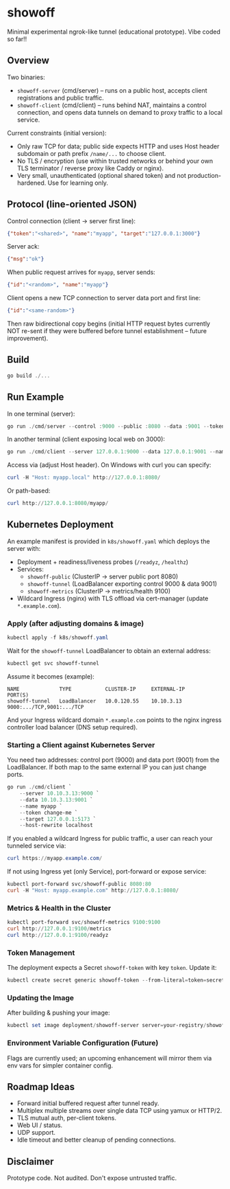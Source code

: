 # showoff

Minimal experimental ngrok-like tunnel (educational prototype). Vibe coded so far!!

## Overview

Two binaries:

* `showoff-server` (cmd/server) – runs on a public host, accepts client registrations and public traffic.
* `showoff-client` (cmd/client) – runs behind NAT, maintains a control connection, and opens data tunnels on demand to proxy traffic to a local service.

Current constraints (initial version):

* Only raw TCP for data; public side expects HTTP and uses Host header subdomain or path prefix `/name/...` to choose client.
* No TLS / encryption (use within trusted networks or behind your own TLS terminator / reverse proxy like Caddy or nginx).
* Very small, unauthenticated (optional shared token) and not production-hardened. Use for learning only.

## Protocol (line-oriented JSON)

Control connection (client -> server first line):

```json
{"token":"<shared>", "name":"myapp", "target":"127.0.0.1:3000"}
```

Server ack:

```json
{"msg":"ok"}
```

When public request arrives for `myapp`, server sends:

```json
{"id":"<random>", "name":"myapp"}
```

Client opens a new TCP connection to server data port and first line:

```json
{"id":"<same-random>"}
```

Then raw bidirectional copy begins (initial HTTP request bytes currently NOT re-sent if they were buffered before tunnel establishment – future improvement).

## Build

```powershell
go build ./...
```

## Run Example

In one terminal (server):

```powershell
go run ./cmd/server --control :9000 --public :8080 --data :9001 --token secret
```

In another terminal (client exposing local web on 3000):

```powershell
go run ./cmd/client --server 127.0.0.1:9000 --data 127.0.0.1:9001 --name myapp --token secret --target 127.0.0.1:5173
```

Access via (adjust Host header). On Windows with curl you can specify:

```powershell
curl -H "Host: myapp.local" http://127.0.0.1:8080/
```

Or path-based:

```powershell
curl http://127.0.0.1:8080/myapp/
```

## Kubernetes Deployment

An example manifest is provided in `k8s/showoff.yaml` which deploys the server with:
* Deployment + readiness/liveness probes (`/readyz`, `/healthz`)
* Services:
	* `showoff-public` (ClusterIP -> server public port 8080)
	* `showoff-tunnel` (LoadBalancer exporting control 9000 & data 9001)
	* `showoff-metrics` (ClusterIP -> metrics/health 9100)
* Wildcard Ingress (nginx) with TLS offload via cert-manager (update `*.example.com`).

### Apply (after adjusting domains & image)

```powershell
kubectl apply -f k8s/showoff.yaml
```

Wait for the `showoff-tunnel` LoadBalancer to obtain an external address:

```powershell
kubectl get svc showoff-tunnel
```

Assume it becomes (example):
```
NAME             TYPE           CLUSTER-IP     EXTERNAL-IP      PORT(S)
showoff-tunnel   LoadBalancer   10.0.120.55    10.10.3.13       9000:.../TCP,9001:.../TCP
```

And your Ingress wildcard domain `*.example.com` points to the nginx ingress controller load balancer (DNS setup required).

### Starting a Client against Kubernetes Server

You need two addresses: control port (9000) and data port (9001) from the LoadBalancer. If both map to the same external IP you can just change ports.

```powershell
go run ./cmd/client `
	--server 10.10.3.13:9000 `
	--data 10.10.3.13:9001 `
	--name myapp `
	--token change-me `
	--target 127.0.0.1:5173 `
	--host-rewrite localhost
```

If you enabled a wildcard Ingress for public traffic, a user can reach your tunneled service via:

```powershell
curl https://myapp.example.com/
```

If not using Ingress yet (only Service), port-forward or expose service:

```powershell
kubectl port-forward svc/showoff-public 8080:80
curl -H "Host: myapp.example.com" http://127.0.0.1:8080/
```

### Metrics & Health in the Cluster

```powershell
kubectl port-forward svc/showoff-metrics 9100:9100
curl http://127.0.0.1:9100/metrics
curl http://127.0.0.1:9100/readyz
```

### Token Management

The deployment expects a Secret `showoff-token` with key `token`. Update it:

```powershell
kubectl create secret generic showoff-token --from-literal=token=secret --dry-run=client -o yaml | kubectl apply -f -
```

### Updating the Image

After building & pushing your image:

```powershell
kubectl set image deployment/showoff-server server=your-registry/showoff-server:TAG
```

### Environment Variable Configuration (Future)

Flags are currently used; an upcoming enhancement will mirror them via env vars for simpler container config.

## Roadmap Ideas

* Forward initial buffered request after tunnel ready.
* Multiplex multiple streams over single data TCP using yamux or HTTP/2.
* TLS mutual auth, per-client tokens.
* Web UI / status.
* UDP support.
* Idle timeout and better cleanup of pending connections.

## Disclaimer

Prototype code. Not audited. Don't expose untrusted traffic.
